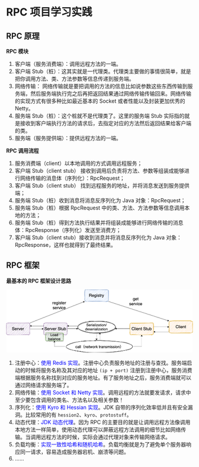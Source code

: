 # RPC 项目学习实践

## RPC 原理
**RPC 模块**
  1. 客户端（服务消费端）：调用远程方法的一端。
  2. 客户端 Stub（桩）：这其实就是一代理类。代理类主要做的事情很简单，就是把你调用方法、类、方法参数等信息传递到服务端。
  3. 网络传输： 网络传输就是要把调用的方法的信息比如说参数这些东西传输到服务端，然后服务端执行完之后再把返回结果通过网络传输传输回来。网络传输的实现方式有很多种比如最近基本的 Socket 或者性能以及封装更加优秀的 Netty。
  4. 服务端 Stub（桩）：这个桩就不是代理类了。这里的服务端 Stub 实际指的就是接收到客户端执行方法的请求后，去指定对应的方法然后返回结果给客户端的类。
  5. 服务端（服务提供端）：提供远程方法的一端。

**RPC 调用流程**
  1. 服务消费端（client）以本地调用的方式调用远程服务；
  2. 客户端 Stub（client stub） 接收到调用后负责将方法、参数等组装成能够进行网络传输的消息体（序列化）：RpcRequest；
  3. 客户端 Stub（client stub） 找到远程服务的地址，并将消息发送到服务提供端；
  4. 服务端 Stub（桩）收到消息将消息反序列化为 Java 对象：RpcRequest；
  5. 服务端 Stub（桩）根据 RpcRequest 中的类、方法、方法参数等信息调用本地的方法；
  6. 服务端 Stub（桩）得到方法执行结果并将组装成能够进行网络传输的消息体：RpcResponse（序列化）发送至消费方；
  7. 客户端 Stub（client stub）接收到消息并将消息反序列化为 Java 对象：RpcResponse，这样也就得到了最终结果。
## RPC 框架

**最基本的 RPC 框架设计思路**

![img_5.png](images/img_5.png)
1. 注册中心：<font color=blue>使用 Redis 实现</font>。注册中心负责服务地址的注册与查找。服务端启动的时候将服务名称及其对应的地址 `(ip + port)` 注册到注册中心，服务消费端根据服务名称找到对应的服务地址。有了服务地址之后，服务消费端就可以通过网络请求服务端了。
2. 网络传输：<font color=blue>使用 Socket 和 Netty 实现</font>。调用远程的方法就要发请求，请求中至少要包含调用的类名、方法名以及相关参数！
3. 序列化：<font color=blue>使用 Kyro 和 Hessian 实现</font>。JDK 自带的序列化效率低并且有安全漏洞。比较常用的有 `hession2`、`kyro`、`protostuff`。
4. 动态代理：<font color=blue>JDK 动态代理</font>。因为 RPC 的主要目的就是让调用远程方法像调用本地方法一样简单，使用动态代理可以屏蔽远程方法调用的细节比如网络传输。当调用远程方法的时候，实际会通过代理对象来传输网络请求。
5. 负载均衡：<font color=blue>实现一致性哈希和随机哈希</font>。负载均衡就是为了避免单个服务器响应同一请求，容易造成服务器宕机、崩溃等问题。
6. ......